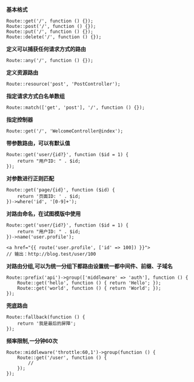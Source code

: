 **基本格式**
```
Route::get('/', function () {}); 
Route::post('/', function () {}); 
Route::put('/', function () {});
Route::delete('/', function () {});
```

**定义可以捕获任何请求方式的路由**
```
Route::any('/', function () {}); 
```

**定义资源路由**
```
Route::resource('post', 'PostController'); 
```

**指定请求方式白名单数组**
```
Route::match(['get', 'post'], '/', function () {});
```

**指定控制器**
```
Route::get('/', 'WelcomeController@index');
```

**带参数路由，可以有默认值**
```
Route::get('user/{id?}', function ($id = 1) {
    return "用户ID: " . $id;
});
```

**对参数进行正则匹配**
```
Route::get('page/{id}', function ($id) {
    return '页面ID: ' . $id;
})->where('id', '[0-9]+');
```

**对路由命名，在试图模版中使用**
```
Route::get('user/{id?}', function ($id = 1) {
    return "用户ID: " . $id;
})->name('user.profile');

<a href="{{ route('user.profile', ['id' => 100]) }}">
// 输出：http://blog.test/user/100
```

**对路由分组,可以为统一分组下都路由设置统一都中间件、前缀、子域名**
```
Route::prefix('api')->group(['middleware' => 'auth'], function () { 
    Route::get('hello', function () { return 'Hello'; }); 
    Route::get('world', function () { return 'World'; }); 
});
```

**兜底路由**
```
Route::fallback(function () {
    return '我是最后的屏障';
});
```

**频率限制,一分钟60次**
```
Route::middleware('throttle:60,1')->group(function () {
    Route::get('/user', function () {
        //
    });
});
```
